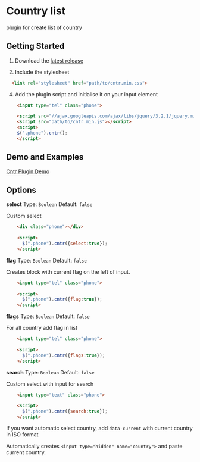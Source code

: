 # Country list
plugin for create list of country

## Getting Started

1. Download the [latest release](https://github.com/koterion/cntr/releases/latest)

2. Include the stylesheet
  ```html
    <link rel="stylesheet" href="path/to/cntr.min.css">
  ```

4. Add the plugin script and initialise it on your input element

```html
    <input type="tel" class="phone">
    
    <script src="//ajax.googleapis.com/ajax/libs/jquery/3.2.1/jquery.min.js"></script>
    <script src="path/to/cntr.min.js"></script>
    <script>
    $(".phone").cntr();
    </script>
  ```
  ## Demo and Examples
  
  [Cntr Plugin Demo](https://koterion.github.io/cntr/)

  ## Options
  
**select** 
Type: `Boolean` Default: `false` 
  
Custom select
```html
    <div class="phone"></div>
    
    <script>
      $(".phone").cntr({select:true});
    </script>
```
    
  **flag** 
  Type: `Boolean` Default: `false` 
  
Creates block with current flag on the left of input.  
  
```html
    <input type="tel" class="phone">
    
    <script>
      $(".phone").cntr({flag:true});
    </script>
```

  **flags** 
  Type: `Boolean` Default: `false` 
  
For all country add flag in list
```html
    <input type="tel" class="phone">
    
    <script>
      $(".phone").cntr({flags:true});
    </script>
```

  **search** 
  Type: `Boolean` Default: `false` 
  
Custom select with input for search
```html
    <input type="text" class="phone">
    
    <script>
      $(".phone").cntr({search:true});
    </script>
```

If you want automatic select country, add `data-current` with current country in ISO format

Automatically creates `<input type="hidden" name="country">` and paste current country.
